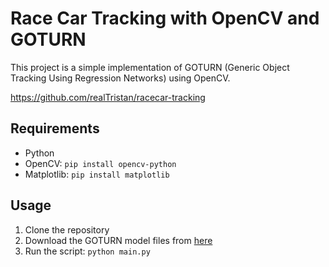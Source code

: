 # Race Car Tracking with OpenCV and GOTURN

This project is a simple implementation of GOTURN (Generic Object Tracking Using Regression Networks) using OpenCV.

https://github.com/realTristan/racecar-tracking

## Requirements

- Python
- OpenCV: `pip install opencv-python`
- Matplotlib: `pip install matplotlib`

## Usage

1. Clone the repository
2. Download the GOTURN model files from [here](https://github.com/Mogball/goturn-files)
3. Run the script: `python main.py`
